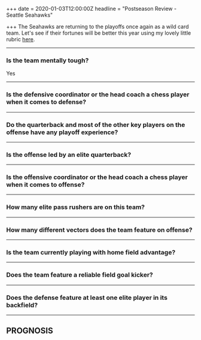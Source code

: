 +++
date = 2020-01-03T12:00:00Z
headline = "Postseason Review - Seattle Seahawks"

+++
The Seahawks are returning to the playoffs once again as a wild card team. Let's see if their fortunes will be better this year using my lovely little rubric [here](https://owlpicks.com/posts/postseason-review-team-assessment-rubric/ "Rubric").

***

### Is the team mentally tough?

Yes

***

### Is the defensive coordinator or the head coach a chess player when it comes to defense?

***

### Do the quarterback and most of the other key players on the offense have any playoff experience?

***

### Is the offense led by an elite quarterback?

***

### Is the offensive coordinator or the head coach a chess player when it comes to offense?

***

### How many elite pass rushers are on this team?

***

### How many different vectors does the team feature on offense?

***

### Is the team currently playing with home field advantage?

***

### Does the team feature a reliable field goal kicker?

***

### Does the defense feature at least one elite player in its backfield?

***

## PROGNOSIS